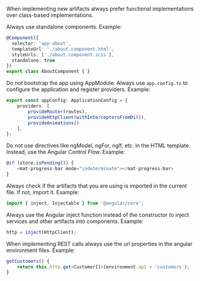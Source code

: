 When implementing new artifacts always prefer functional implementations over class-based implementations. 

Always use standalone components. Example:

```typescript
@Component({
  selector: 'app-about',
  templateUrl: './about.component.html',
  styleUrls: ['./about.component.scss'],
  standalone: true
})
export class AboutComponent { }
```

Do not bootstrap the app using AppModule. Always use `app.config.ts` to configure the application and register providers. Example:

```typescript
export const appConfig: ApplicationConfig = {
    providers: [
        provideRouter(routes),
        provideHttpClient(withInterceptorsFromDi()),
        provideAnimations()
    ],
};
```

Do not use directives like ngModel, ngFor, ngIf, etc. in the HTML template. Instead, use the Angular Control Flow. Example:

```typescript
@if (store.isPending()) {
    <mat-progress-bar mode="indeterminate"></mat-progress-bar>
}
```

Always check if the artifacts that you are using is imported in the current file. If not, import it. Example:

```typescript
import { inject, Injectable } from '@angular/core';
```

Always use the Angular inject function instead of the constructor to inject services and other artifacts into components. Example:

```typescript
http = inject(HttpClient);
```

When implementing REST calls always use the url properties in the angular environment files. Example:

```typescript
getCustomers() {
    return this.http.get<Customer[]>(environment.api + 'customers');
}
```